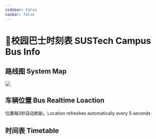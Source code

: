 ```yaml
---
sidebar: false
navbar: false
---
```

# 🚌校园巴士时刻表 SUSTech Campus Bus Info

## 路线图 System Map

<a data-fancybox title="" href="https://cdn.jsdelivr.net/gh/sustech-cra/sustech-online-ng@master/docs/transport/busline2.png">![](./busline2.png)</a>

## 车辆位置 Bus Realtime Loaction

位置每5秒自动刷新。Location refreshes automatically every 5 seconds

<Realtimemap></Realtimemap>

## 时间表 Timetable

<script>
  export default {
    methods: {
      isHoliday: function (holidata) {
        // JSON is from https://github.com/NateScarlet/holiday-cn
        // need to update by year.
        // Download the JSON to path "docs/.vuepress/public/YYYY.json"
        if (!holidata) return false

        var day_map = {};
        for (let i = 0; i < holidata.days.length; i++) {
          day_map[holidata.days[i].date] = holidata.days[i].isOffDay;
        }

        var now_date = new Date();
        var ye = new Intl.DateTimeFormat('en', { year: 'numeric' }).format(now_date);
        var mo = new Intl.DateTimeFormat('en', { month: '2-digit' }).format(now_date);
        var da = new Intl.DateTimeFormat('en', { day: '2-digit' }).format(now_date);
        var day_key = `${ye}-${mo}-${da}`;
        var is_holiday;

        if (day_map[day_key] == null) {
          // 不在国家假日调整表里
          console.log("Not in GOV declaration");
          var day_in_week = now_date.getDay();
          var isWeekend = (day_in_week == 6) || (day_in_week == 0);
          // 6 = Saturday, 0 = Sunday
          is_holiday = isWeekend;
        } else {
          console.log("In GOV declaration");
          is_holiday = day_map[day_key];
        }
        return is_holiday
      }
    }
  }
</script>

<div id="bustable">
  <data-request path="/2021.json" v-slot="{ data : holidata }">
    <object-selector :objs="isHoliday(holidata)?{
      '节假日 Holiday': true,
      '工作日 Workday': false
      }:{
      '工作日 Workday': true,
      '节假日 Holiday': false
      }" v-slot="weekdayProps">
      <br />
      <object-selector :objs="weekdayProps.selected ? {
          'Line 1 号线 │ 工学院方向 To COE': '/bus_times/one_down.json',
          'Line 1 号线 │ 欣园方向 To Joy Highland': '/bus_times/one_up.json',
          'Line 2 号线 │ 科研楼方向 To Research Building': '/bus_times/two_down.json',
          'Line 2 号线 │ 欣园方向 To Joy Highland': '/bus_times/two_up.json',
        } : {
          'Line 1 号线 │ 工学院方向  To COE': '/bus_times/one_down_holiday.json',
          'Line 1 号线 │ 欣园方向 To Joy Highland': '/bus_times/one_up_holiday.json'
        }" v-slot="routeProps">
        <data-request :path="routeProps.selected" v-slot="{ data }">
          <bus-timer v-if="data" v-bind="data"></bus-timer>
          <grid-list v-if="data" :data="data.times">
          </grid-list>
        </data-request>
      </object-selector>
    </object-selector>
  </data-request>

</div>
